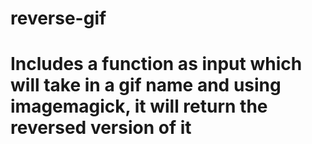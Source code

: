 # reverse-gif

# Includes a function as input which will take in a gif name and using imagemagick, it will return the reversed version of it